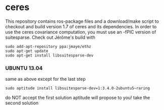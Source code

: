 ceres
=====

This repository contains ros-package files and a download/make script to checkout and build version 1.7 of ceres and its dependencies.
In order to use the ceres covariance computation, you must use an -fPIC version of suitesparse. Check out Jérôme's build with
```
sudo add-apt-repository ppa:jmaye/ethz
sudo apt-get update
sudo apt-get install libsuitesparse-dev
```

### UBUNTU 13.04
same as above except for the last step
```
sudo aptitude install libsuitesparse-dev=1:3.4.0-2ubuntu5~raring
```
do NOT accept the first solution aptitude will propose to you!
take the second solution
